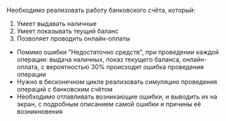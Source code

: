 Необходимо реализовать работу банковского счёта, который:
1. Умеет выдавать наличные
2. Умеет показывать теущий баланс
3. Позволяет проводить онлайн-оплаты
- Помимо ошибки "Недостаточно средств", при проведении каждой операции:
выдача наличных, показ текущего баланса, онлайн-оплата, с вероятностью 30%
происходит ошибка проведения операции
- Нужно в бесконечном цикле реализовать симуляцию проведения операций с
банковским счётом
- Необходимо отлавливать возникающие ошибки, и выводить их на экран, с
подробным описанием самой ошибки и причины её возникновения
